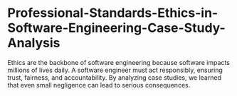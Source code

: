 # Professional-Standards-Ethics-in-Software-Engineering-Case-Study-Analysis
Ethics are the backbone of software engineering because software impacts millions of lives daily. A software engineer must act responsibly, ensuring trust, fairness, and accountability. By analyzing case studies, we learned that even small negligence can lead to serious consequences. 

